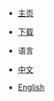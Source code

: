 - <a href="../" >主页</a>

- [下载](https://github.com/xuxueli/xxl-job/releases)

- 语言
 - <a href="./" >中文</a>
 - <a href="./en/" >English</a>
